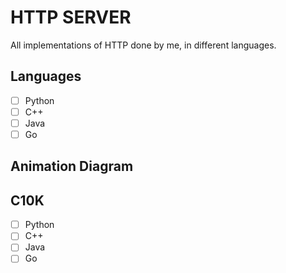 # HTTP SERVER
All implementations of HTTP done by me, in different languages.

## Languages
  - [ ] Python
  - [ ] C++
  - [ ] Java
  - [ ] Go

## Animation Diagram

## C10K
  - [ ] Python
  - [ ] C++
  - [ ] Java
  - [ ] Go
